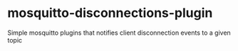 # mosquitto-disconnections-plugin
Simple mosquitto plugins that notifies client disconnection events to a given topic
